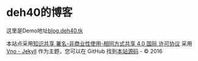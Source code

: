 # deh40的博客


这里是Demo地址[blog.deh40.tk](https://blog.deh40.tk)


<section class="footer">
    <footer>
    	<span class="footer__copyright">本站点采用<a href="http://creativecommons.org/licenses/by-nc-sa/4.0/">知识共享 署名-非商业性使用-相同方式共享 4.0 国际 许可协议</a></span>
        采用 <a href="https://github.com/onevcat/vno-jekyll">Vno - Jekyll</a> 作为主题，您可以在 GitHub 找到<a href="https://github.com/onevcat/OneV-s-Den">本站源码</a> - &copy; 2016</span>
    </footer>
</section>
